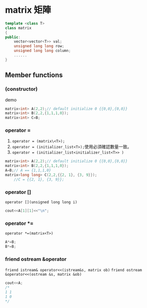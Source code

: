 # matrix 矩陣  

```cpp
template <class T>
class matrix
{
public:
    vector<vector<T>> val;
    unsigned long long row;
    unsigned long long column;
    ......
}
```  

## Member functions

### (constructor)  

demo  

```cpp
matrix<int> A(2,2);// default initialize 0 {{0,0},{0,0}}
matrix<int> B(2,2,{1,1,1,0});
matrix<int> C=B;
```  


### operator =

1. ```operator = (matrix\<T>);```
2. ```operator = (initializer_list<T>);```使用必須確認數量一致。
3. ```operator = (initializer_list<initializer_list<T>> )```


```cpp
matrix<int> A(2,2);// default initialize 0 {{0,0},{0,0}}
matrix<int> B(2,2,{1,1,1,0});
A=B;// A == {1,1,1,0}
matrix<long long> C(2,2,{{2, 1}, {3, 9}});
    //C = {{2, 1}, {3, 9}};
```

### operator []  

```operator [](unsigned long long i)```

```cpp
cout<<A[1][1]<<"\n";
```


### operator *=  

```operator *=(matrix<T>)```  

```cpp  
A*=B;
B*=B;
```

### friend ostream &operator  
```friend istream& operator<<(istream&s, matrix ob)```
```friend ostream &operator<<(ostream &s, matrix &ob)```


```cpp
cout<<A; 
/*
1 1
1 0
*/
```

